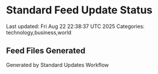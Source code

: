 # Standard Feed Update Status
Last updated: Fri Aug 22 22:38:37 UTC 2025
Categories: technology,business,world

## Feed Files Generated

Generated by Standard Updates Workflow
